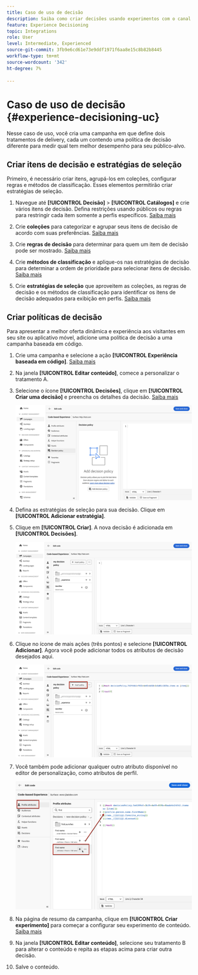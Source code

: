```yaml
---
title: Caso de uso de decisão
description: Saiba como criar decisões usando experimentos com o canal baseado em código
feature: Experience Decisioning
topic: Integrations
role: User
level: Intermediate, Experienced
source-git-commit: 3fb9e6cd61e73e9ddf1971f6aa8e15c8b82b8445
workflow-type: tm+mt
source-wordcount: '342'
ht-degree: 7%

---
```


# Caso de uso de decisão {#experience-decisioning-uc}

Nesse caso de uso, você cria uma campanha em que define dois tratamentos de delivery, cada um contendo uma política de decisão diferente para medir qual tem melhor desempenho para seu público-alvo.

## Criar itens de decisão e estratégias de seleção

Primeiro, é necessário criar itens, agrupá-los em coleções, configurar regras e métodos de classificação. Esses elementos permitirão criar estratégias de seleção.

1. Navegue até **[!UICONTROL Decisão]** > **[!UICONTROL Catálogos]** e crie vários itens de decisão. Defina restrições usando públicos ou regras para restringir cada item somente a perfis específicos. [Saiba mais](items.md)

   <!--
   1. From the items list, click the **[!UICONTROL Edit schema]** button  and edit the custom attributes if needed. [Learn how to work with catalogs](catalogs.md)-->

1. Crie **coleções** para categorizar e agrupar seus itens de decisão de acordo com suas preferências. [Saiba mais](collections.md)

1. Crie **regras de decisão** para determinar para quem um item de decisão pode ser mostrado. [Saiba mais](rules.md)

1. Crie **métodos de classificação** e aplique-os nas estratégias de decisão para determinar a ordem de prioridade para selecionar itens de decisão. [Saiba mais](ranking.md)

1. Crie **estratégias de seleção** que aproveitem as coleções, as regras de decisão e os métodos de classificação para identificar os itens de decisão adequados para exibição em perfis. [Saiba mais](selection-strategies.md)

## Criar políticas de decisão

Para apresentar a melhor oferta dinâmica e experiência aos visitantes em seu site ou aplicativo móvel, adicione uma política de decisão a uma campanha baseada em código.

<!--Define two delivery treatments each containing a different decision policy.-->

1. Crie uma campanha e selecione a ação **[!UICONTROL Experiência baseada em código]**. [Saiba mais](../code-based/create-code-based.md)

1. Na janela **[!UICONTROL Editar conteúdo]**, comece a personalizar o tratamento A.

1. Selecione o ícone **[!UICONTROL Decisões]**, clique em **[!UICONTROL Criar uma decisão]** e preencha os detalhes da decisão. [Saiba mais](create-decision.md)

   ![](assets/decision-code-based-create.png)

1. Defina as estratégias de seleção para sua decisão. Clique em **[!UICONTROL Adicionar estratégia]**.

1. Clique em **[!UICONTROL Criar]**. A nova decisão é adicionada em **[!UICONTROL Decisões]**.

   ![](assets/decision-code-based-decision-added.png)

1. Clique no ícone de mais ações (três pontos) e selecione **[!UICONTROL Adicionar]**. Agora você pode adicionar todos os atributos de decisão desejados aqui.

   ![](assets/decision-code-based-add-decision.png)

1. Você também pode adicionar qualquer outro atributo disponível no editor de personalização, como atributos de perfil.

   ![](assets/decision-code-based-decision-profile-attribute.png)

1. Na página de resumo da campanha, clique em **[!UICONTROL Criar experimento]** para começar a configurar seu experimento de conteúdo. [Saiba mais](../content-management/content-experiment.md)

1. Na janela **[!UICONTROL Editar conteúdo]**, selecione seu tratamento B para alterar o conteúdo e repita as etapas acima para criar outra decisão.

1. Salve o conteúdo.


